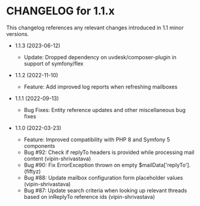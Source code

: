 CHANGELOG for 1.1.x
===================

This changelog references any relevant changes introduced in 1.1 minor versions.

* 1.1.3 (2023-06-12)
    * Update: Dropped dependency on uvdesk/composer-plugin in support of symfony/flex

* 1.1.2 (2022-11-10)
    * Feature: Add improved log reports when refreshing mailboxes

* 1.1.1 (2022-09-13)
    * Bug Fixes: Entity reference updates and other miscellaneous bug fixes

* 1.1.0 (2022-03-23)
    * Feature: Improved compatibility with PHP 8 and Symfony 5 components
    * Bug #92: Check if replyTo headers is provided while processing mail content (vipin-shrivastava)
    * Bug #90: Fix ErrorException thrown on empty $mailData['replyTo']. (fiftyz)
    * Bug #88: Update mailbox configuration form placeholder values (vipin-shrivastava)
    * Bug #87: Update search criteria when looking up relevant threads based on inReplyTo reference ids (vipin-shrivastava)
